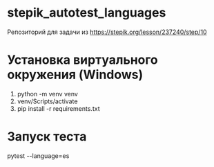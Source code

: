 # stepik_autotest_languages

Репозиторий для задачи из https://stepik.org/lesson/237240/step/10

# Установка виртуального окружения (Windows)

1. python -m venv venv
2. venv/Scripts/activate
3. pip install -r requirements.txt

# Запуск теста

pytest --language=es

